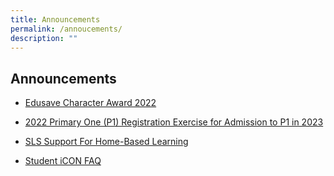 ```yaml
---
title: Announcements
permalink: /annoucements/
description: ""
---
```

## Announcements

* [Edusave Character Award 2022](https://chijourladyofgoodcounsel.moe.edu.sg/qql/slot/u684/Annoucements/2022%20ECHA%20Information.pdf)

* [2022 Primary One (P1) Registration Exercise for Admission to P1 in 2023](/annoucements/2022-P1-Registration/)

* [SLS Support For Home-Based Learning](https://staging.d1qu38ykr1wc9w.amplifyapp.com/parents/Slides-and-Resources/SLS-Support-Home-Based-Learning/)

*   [Student iCON FAQ](https://chijourladyofgoodcounsel.moe.edu.sg/others/announcements/student-icon-google-suite)

